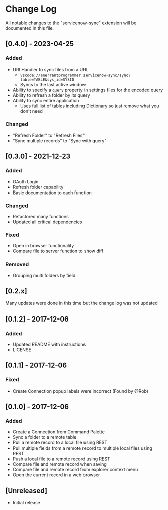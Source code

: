 # Change Log
All notable changes to the "servicenow-sync" extension will be documented in this file.

## [0.4.0] - 2023-04-25
### Added
- URI Handler to sync files from a URL
    - `vscode://anerrantprogrammer.servicenow-sync/sync?table=TABLE&sys_id=SYSID`
    - Syncs to the last active window
- Ability to specify a `query` property in settings files for the encoded query
- Ability to refresh a folder by its query
- Ability to sync entire application
    - Uses full list of tables including Dictionary so just remove what you don't need

### Changed
- "Refresh Folder" to "Refresh Files"
- "Sync multiple records" to "Sync with query"

## [0.3.0] - 2021-12-23
### Added
- OAuth Login
- Refresh folder capability
- Basic documentation to each function
### Changed
- Refactored many functions
- Updated all critical dependencies
### Fixed
- Open in browser functionality
- Compare file to server function to show diff
### Removed
- Grouping multi folders by field

## [0.2.x]
Many updates were done in this time but the change log was not updated

## [0.1.2] - 2017-12-06
### Added
- Updated README with instructions
- LICENSE
## [0.1.1] - 2017-12-06
### Fixed
- Create Connection popup labels were incorrect (Found by @Rob)
## [0.1.0] - 2017-12-06
### Added
- Create a Connection from Command Palette
- Sync a folder to a remote table
- Pull a remote record to a local file using REST
- Pull multiple fields from a remote record to multiple local files using REST
- Push a local file to a remote record using REST
- Compare file and remote record when saving
- Compare file and remote record from explorer context menu
- Open the current record in a web browser
## [Unreleased]
- Initial release